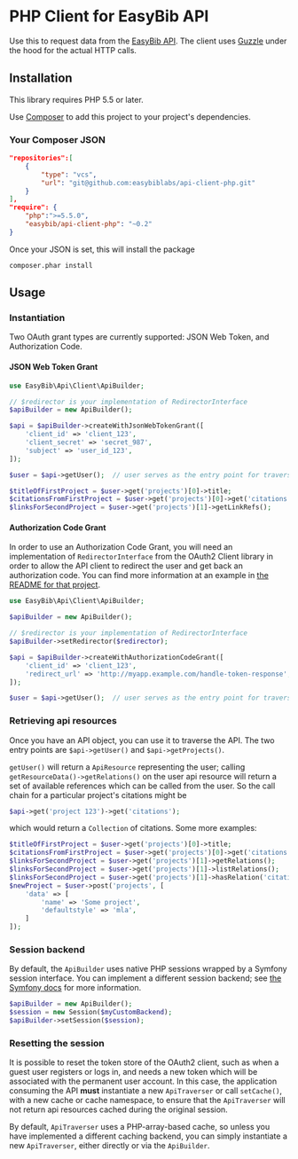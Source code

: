 # PHP Client for EasyBib API

Use this to request data from the [EasyBib API](https://data.easybib.com/).
The client uses [Guzzle](http://guzzlephp.org/) under the hood for the actual
HTTP calls.

## Installation

This library requires PHP 5.5 or later.

Use [Composer](https://getcomposer.org/) to add this project to your project's
dependencies.

### Your Composer JSON


```json
"repositories":[
    {
        "type": "vcs",
        "url": "git@github.com:easybiblabs/api-client-php.git"
    }
],
"require": {
    "php":">=5.5.0",
    "easybib/api-client-php": "~0.2"
}
```

Once your JSON is set, this will install the package

```
composer.phar install
```

## Usage

### Instantiation

Two OAuth grant types are currently supported: JSON Web Token, and Authorization
Code.

#### JSON Web Token Grant

```php
use EasyBib\Api\Client\ApiBuilder;

// $redirector is your implementation of RedirectorInterface
$apiBuilder = new ApiBuilder();

$api = $apiBuilder->createWithJsonWebTokenGrant([
    'client_id' => 'client_123',
    'client_secret' => 'secret_987',
    'subject' => 'user_id_123',
]);

$user = $api->getUser();  // user serves as the entry point for traversing resources

$titleOfFirstProject = $user->get('projects')[0]->title;
$citationsFromFirstProject = $user->get('projects')[0]->get('citations');
$linksForSecondProject = $user->get('projects')[1]->getLinkRefs();
```

#### Authorization Code Grant

In order to use an Authorization Code Grant, you will need an
implementation of `RedirectorInterface` from the OAuth2 Client library in order
to allow the API client to redirect the user and get back an authorization code.
You can find more information at an example in
[the README for that project](https://github.com/easybiblabs/oauth2-client-php#authorization-code-grant).

```php
use EasyBib\Api\Client\ApiBuilder;

$apiBuilder = new ApiBuilder();

// $redirector is your implementation of RedirectorInterface
$apiBuilder->setRedirector($redirector);

$api = $apiBuilder->createWithAuthorizationCodeGrant([
    'client_id' => 'client_123',
    'redirect_url' => 'http://myapp.example.com/handle-token-response',
]);

$user = $api->getUser();  // user serves as the entry point for traversing api resources
```

### Retrieving api resources

Once you have an API object, you can use it to traverse the API.
The two entry points are `$api->getUser()` and `$api->getProjects()`.

`getUser()` will return a `ApiResource` representing the user; calling
`getResourceData()->getRelations()` on the user api resource will return a set
of available references which can be called from the user. So the call chain
for a particular project's citations might be

```php
$api->get('project 123')->get('citations');
```

which would return a `Collection` of citations. Some more examples:

```php
$titleOfFirstProject = $user->get('projects')[0]->title;
$citationsFromFirstProject = $user->get('projects')[0]->get('citations');
$linksForSecondProject = $user->get('projects')[1]->getRelations();
$linksForSecondProject = $user->get('projects')[1]->listRelations();
$linksForSecondProject = $user->get('projects')[1]->hasRelation('citations');
$newProject = $user->post('projects', [
    'data' => [
        'name' => 'Some project',
        'defaultstyle' => 'mla',
    ]
]);
```

### Session backend

By default, the `ApiBuilder` uses native PHP sessions wrapped by a Symfony
session interface. You can implement a different session backend; see
[the Symfony docs](http://symfony.com/doc/current/components/http_foundation/sessions.html)
for more information.

```php
$apiBuilder = new ApiBuilder();
$session = new Session($myCustomBackend);
$apiBuilder->setSession($session);
```

### Resetting the session

It is possible to reset the token store of the OAuth2 client, such as when
a guest user registers or logs in, and needs a new token which will be
associated with the permanent user account. In this case, the application
consuming the API **must** instantiate a new `ApiTraverser` or call `setCache()`,
with a new cache or cache namespace, to ensure that the `ApiTraverser` will
not return api resources cached during the original session.

By default, `ApiTraverser` uses a PHP-array-based cache, so unless you have
implemented a different caching backend, you can simply instantiate a new
`ApiTraverser`, either directly or via the `ApiBuilder`.
